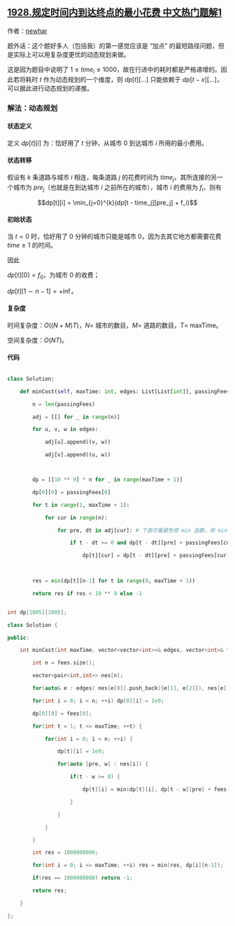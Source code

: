 ## [1928.规定时间内到达终点的最小花费 中文热门题解1](https://leetcode.cn/problems/minimum-cost-to-reach-destination-in-time/solutions/100000/dong-tai-gui-hua-on-m-maxtime-by-newhar-fkif)

作者：[newhar](https://leetcode.cn/u/newhar)

题外话：这个题好多人（包括我）的第一感觉应该是 “加点” 的最短路径问题，但是实际上可以用复杂度更优的动态规划来做。

这是因为题目中说明了 $1 \leq time_i \leq 1000$，故在行进中的耗时都是严格递增的。因此若将耗时 $t$ 作为动态规划的一个维度，则 $dp[t][...]$ 只能依赖于 $dp[t-x][...]$，可以据此进行动态规划的递推。

### 解法：动态规划

#### 状态定义

定义 $dp[t][i]$ 为：恰好用了 $t$ 分钟，从城市 $0$ 到达城市 $i$ 所用的最小费用。

#### 状态转移

假设有 $k$ 条道路与城市 $i$ 相连，每条道路 $j$ 的花费时间为 $time_j$，其所连接的另一个城市为 $pre_j$（也就是在到达城市 $i$ 之前所在的城市），城市 $i$ 的费用为 $f_i$，则有

$$dp[t][i] = \min_{j=0}^{k}(dp[t - time_j][pre_j] + f_i)$$

#### 初始状态

当 $t=0$ 时，恰好用了 $0$ 分钟的城市只能是城市 $0$，因为去其它地方都需要花费 $time \geq 1$ 的时间。

因此 

$dp[t][0] = f_0$，为城市 $0$ 的收费；

$dp[t][1\sim n-1] = +\inf$。

#### 复杂度

时间复杂度：$O((N + M)T)$，$N=$ 城市的数目，$M=$ 道路的数目，$T=$ maxTime。

空间复杂度：$O(NT)$。

#### 代码
```python [g-python3]
class Solution:
    def minCost(self, maxTime: int, edges: List[List[int]], passingFees: List[int]) -> int:
        n = len(passingFees)
        adj = [[] for _ in range(n)]
        for u, v, w in edges:
            adj[u].append((v, w))
            adj[v].append((u, w))

        dp = [[10 ** 9] * n for _ in range(maxTime + 1)]
        dp[0][0] = passingFees[0]
        for t in range(1, maxTime + 1):
            for cur in range(n):
                for pre, dt in adj[cur]: # 下面尽量避免用 min 函数，用 min 函数大约 9000 ms, 不用 6000 ms
                    if t - dt >= 0 and dp[t - dt][pre] + passingFees[cur] < dp[t][cur]:
                        dp[t][cur] = dp[t - dt][pre] + passingFees[cur]
        
        res = min(dp[t][n-1] for t in range(0, maxTime + 1))
        return res if res < 10 ** 9 else -1
```

```c++ [g-c++]
int dp[1005][1005];
class Solution {
public:
    int minCost(int maxTime, vector<vector<int>>& edges, vector<int>& fees) {
        int n = fees.size();
        vector<pair<int,int>> nes[n];
        for(auto& e : edges) nes[e[0]].push_back({e[1], e[2]}), nes[e[1]].push_back({e[0], e[2]});
        for(int i = 0; i < n; ++i) dp[0][i] = 1e9;
        dp[0][0] = fees[0];
        for(int t = 1; t <= maxTime; ++t) {
            for(int i = 0; i < n; ++i) {
                dp[t][i] = 1e9;
                for(auto [pre, w] : nes[i]) {
                    if(t - w >= 0) {
                        dp[t][i] = min(dp[t][i], dp[t - w][pre] + fees[i]);
                    }
                }
            }
        }
        int res = 1000000000;
        for(int i = 0; i <= maxTime; ++i) res = min(res, dp[i][n-1]);
        if(res == 1000000000) return -1;
        return res;
    }
};
```

